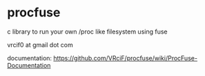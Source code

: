 procfuse
========

c library to run your own /proc like filesystem using fuse

vrcif0 at gmail dot com

documentation: https://github.com/VRciF/procfuse/wiki/ProcFuse-Documentation
